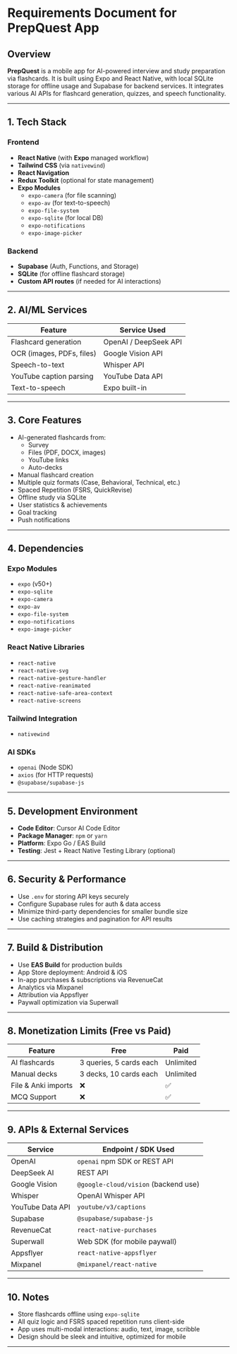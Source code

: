# Requirements Document for PrepQuest App

## Overview
**PrepQuest** is a mobile app for AI-powered interview and study preparation via flashcards. It is built using Expo and React Native, with local SQLite storage for offline usage and Supabase for backend services. It integrates various AI APIs for flashcard generation, quizzes, and speech functionality.

---

## 1. Tech Stack

### Frontend
- **React Native** (with **Expo** managed workflow)
- **Tailwind CSS** (via `nativewind`)
- **React Navigation**
- **Redux Toolkit** (optional for state management)
- **Expo Modules**
  - `expo-camera` (for file scanning)
  - `expo-av` (for text-to-speech)
  - `expo-file-system`
  - `expo-sqlite` (for local DB)
  - `expo-notifications`
  - `expo-image-picker`

### Backend
- **Supabase** (Auth, Functions, and Storage)
- **SQLite** (for offline flashcard storage)
- **Custom API routes** (if needed for AI interactions)

---

## 2. AI/ML Services

| Feature                          | Service Used           |
|----------------------------------|------------------------|
| Flashcard generation             | OpenAI / DeepSeek API  |
| OCR (images, PDFs, files)        | Google Vision API      |
| Speech-to-text                   | Whisper API            |
| YouTube caption parsing          | YouTube Data API       |
| Text-to-speech                   | Expo built-in          |

---

## 3. Core Features

- AI-generated flashcards from:
  - Survey
  - Files (PDF, DOCX, images)
  - YouTube links
  - Auto-decks
- Manual flashcard creation
- Multiple quiz formats (Case, Behavioral, Technical, etc.)
- Spaced Repetition (FSRS, QuickRevise)
- Offline study via SQLite
- User statistics & achievements
- Goal tracking
- Push notifications

---

## 4. Dependencies

### Expo Modules
- `expo` (v50+)
- `expo-sqlite`
- `expo-camera`
- `expo-av`
- `expo-file-system`
- `expo-notifications`
- `expo-image-picker`

### React Native Libraries
- `react-native`
- `react-native-svg`
- `react-native-gesture-handler`
- `react-native-reanimated`
- `react-native-safe-area-context`
- `react-native-screens`

### Tailwind Integration
- `nativewind`

### AI SDKs
- `openai` (Node SDK)
- `axios` (for HTTP requests)
- `@supabase/supabase-js`

---

## 5. Development Environment

- **Code Editor**: Cursor AI Code Editor
- **Package Manager**: `npm` or `yarn`
- **Platform**: Expo Go / EAS Build
- **Testing**: Jest + React Native Testing Library (optional)

---

## 6. Security & Performance

- Use `.env` for storing API keys securely
- Configure Supabase rules for auth & data access
- Minimize third-party dependencies for smaller bundle size
- Use caching strategies and pagination for API results

---

## 7. Build & Distribution

- Use **EAS Build** for production builds
- App Store deployment: Android & iOS
- In-app purchases & subscriptions via RevenueCat
- Analytics via Mixpanel
- Attribution via Appsflyer
- Paywall optimization via Superwall

---

## 8. Monetization Limits (Free vs Paid)

| Feature                        | Free                        | Paid                        |
|-------------------------------|-----------------------------|-----------------------------|
| AI flashcards                 | 3 queries, 5 cards each     | Unlimited                   |
| Manual decks                  | 3 decks, 10 cards each      | Unlimited                   |
| File & Anki imports           | ❌                           | ✅                          |
| MCQ Support                   | ❌                           | ✅                          |

---

## 9. APIs & External Services

| Service            | Endpoint / SDK Used                    |
|--------------------|----------------------------------------|
| OpenAI             | `openai` npm SDK or REST API           |
| DeepSeek AI        | REST API                               |
| Google Vision      | `@google-cloud/vision` (backend use)   |
| Whisper            | OpenAI Whisper API                     |
| YouTube Data API   | `youtube/v3/captions`                  |
| Supabase           | `@supabase/supabase-js`                |
| RevenueCat         | `react-native-purchases`               |
| Superwall          | Web SDK (for mobile paywall)           |
| Appsflyer          | `react-native-appsflyer`               |
| Mixpanel           | `@mixpanel/react-native`               |

---

## 10. Notes

- Store flashcards offline using `expo-sqlite`
- All quiz logic and FSRS spaced repetition runs client-side
- App uses multi-modal interactions: audio, text, image, scribble
- Design should be sleek and intuitive, optimized for mobile

---